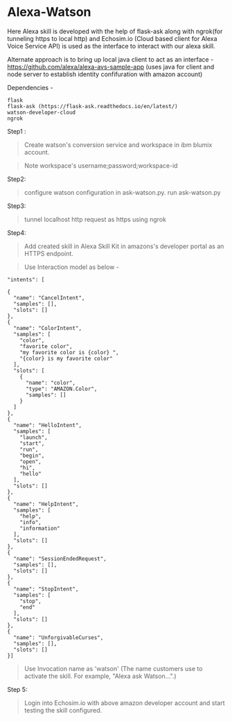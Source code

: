 # Alexa-Watson

Here Alexa skill is developed with the help of flask-ask along with ngrok(for tunneling https to local http) and Echosim.io (Cloud based client for Alexa Voice Service API) is used as the interface to interact with our alexa skill.

Alternate approach is to bring up local java client to act as an interface - https://github.com/alexa/alexa-avs-sample-app (uses java for client and node server to establish identity confifuration with amazon account)

Dependencies -

	flask
	flask-ask (https://flask-ask.readthedocs.io/en/latest/)
	watson-developer-cloud	
	ngrok 

Step1 :
 > Create watson's conversion service and workspace in ibm blumix account.
 
 > Note workspace's username;password;workspace-id


Step2:
> configure watson configuration in ask-watson.py. run ask-watson.py

Step3:
> tunnel localhost http request as https using ngrok

Step4:
> Add created skill in Alexa Skill Kit in amazons's developer portal as an HTTPS endpoint.

> Use Interaction model as below -
  
	"intents": [

    {
      "name": "CancelIntent",
      "samples": [],
      "slots": []
    },
    {
      "name": "ColorIntent",
      "samples": [
        "color",
        "favorite color",
        "my favorite color is {color} ",
        "{color} is my favorite color"
      ],
      "slots": [
        {
          "name": "color",
          "type": "AMAZON.Color",
          "samples": []
        }
      ]
    },
    {
      "name": "HelloIntent",
      "samples": [
        "launch",
        "start",
        "run",
        "begin",
        "open",
        "hi",
        "hello"
      ],
      "slots": []
    },
    {
      "name": "HelpIntent",
      "samples": [
        "help",
        "info",
        "information"
      ],
      "slots": []
    },
    {
      "name": "SessionEndedRequest",
      "samples": [],
      "slots": []
    },
    {
      "name": "StopIntent",
      "samples": [
        "stop",
        "end"
      ],
      "slots": []
    },
    {
      "name": "UnforgivableCurses",
      "samples": [],
      "slots": []
    }]


> Use Invocation name as 'watson' (The name customers use to activate the skill. For example, "Alexa ask Watson...".)

Step 5:
> Login into Echosim.io with above amazon developer account and start testing the skill configured.
